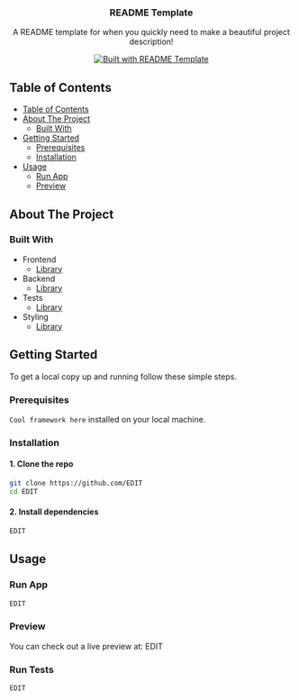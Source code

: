 <p align="center">
  <h3 align="center">README Template</h3>
  <p align="center">
    A README template for when you quickly need to make a beautiful project description!
  </p>
  <p align="center">
    <a href="https://github.com/TGlide/README-TEMPLATE">
      <img src="https://img.shields.io/badge/Built with-README Template-%23000000?style=for-the-badge&logo=read-the-docs" alt="Built with README Template">
    </a>
  </p>
</p>

## Table of Contents

- [Table of Contents](#table-of-contents)
- [About The Project](#about-the-project)
  - [Built With](#built-with)
- [Getting Started](#getting-started)
  - [Prerequisites](#prerequisites)
  - [Installation](#installation)
- [Usage](#usage)
  - [Run App](#run-app)
  - [Preview](#preview)

## About The Project

### Built With

- Frontend
  - [Library](https://github.com/TGlide/README-TEMPLATE/) 
- Backend
  - [Library](https://github.com/TGlide/README-TEMPLATE/)
- Tests
  - [Library](https://github.com/TGlide/README-TEMPLATE/)
- Styling
  - [Library](https://github.com/TGlide/README-TEMPLATE/)

## Getting Started

<!-- EDIT -->
To get a local copy up and running follow these simple steps.

### Prerequisites

<!-- EDIT -->
`Cool framework here` installed on your local machine.

### Installation

#### 1. Clone the repo

```sh
git clone https://github.com/EDIT
cd EDIT
```

#### 2. Install dependencies

```sh
EDIT
```

## Usage

### Run App

```sh
EDIT
```

### Preview

You can check out a live preview at: EDIT

### Run Tests

```sh
EDIT
```


